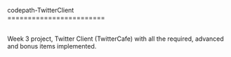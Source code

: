 codepath-TwitterClient <br>
======================== <br> <br>

Week 3 project, Twitter Client (TwitterCafe) with all the required, advanced and bonus items implemented. <br> <br>

